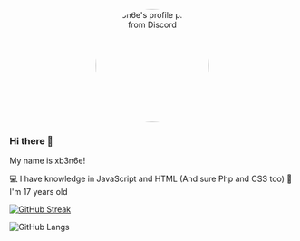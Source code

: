 <p style="text-align: center;">
  <img width="200" style="border-radius: 50%;" src="https://images-ext-1.discordapp.net/external/zvOA1A7UhSrZjoAXAD-CAFQ8qOD0LKNQF9XMCLAmEtA/%3Fsize%3D1024/https/cdn.discordapp.com/avatars/1102879568852951121/7b699deaad2d1999870a42ea36f25022.webp?format=webp&width=230&height=230" alt="xb3n6e's profile picture from Discord">
  
  ### Hi there 👋
  My name is xb3n6e!

  💻 I have knowledge in JavaScript and HTML (And sure Php and CSS too)
  🎉 I'm 17 years old

  [![GitHub Streak](https://github-readme-streak-stats.herokuapp.com?user=xb3n6e&theme=blueberry&date_format=M%20j%5B%2C%20Y%5D)](https://xb3n6e.hu/)

  ![GitHub Langs](https://github-readme-stats.vercel.app/api/top-langs/?username=xb3n6e&layout=compact&theme=blueberry)
</p>

<!--
**xb3n6e/xb3n6e** is a ✨ _special_ ✨ repository because its `README.md` (this file) appears on your GitHub profile.

Here are some ideas to get you started:

- 🔭 I’m currently working on ...
- 🌱 I’m currently learning ...
- 👯 I’m looking to collaborate on ...
- 🤔 I’m looking for help with ...
- 💬 Ask me about ...
- 📫 How to reach me: ...
- 😄 Pronouns: ...
- ⚡ Fun fact: ...
-->

